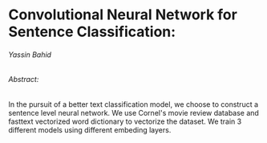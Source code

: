 # Convolutional Neural Network for Sentence Classification:

###### Yassin Bahid

###### Abstract:
In the pursuit of a better text classification model, we choose to construct a sentence level neural network. We use Cornel's movie review database and fasttext vectorized word dictionary to vectorize the dataset. We train 3 different models using different embeding layers. 
